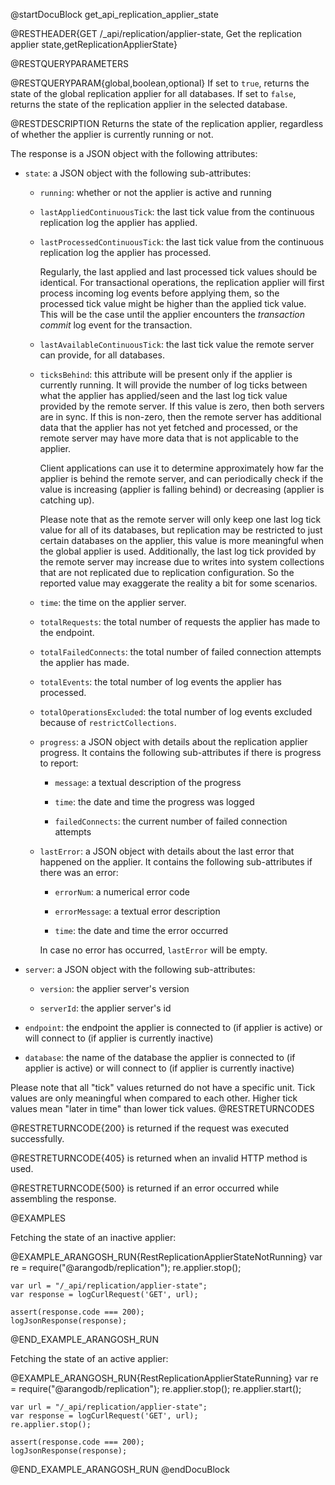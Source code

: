 
@startDocuBlock get_api_replication_applier_state

@RESTHEADER{GET /_api/replication/applier-state, Get the replication applier state,getReplicationApplierState}

@RESTQUERYPARAMETERS

@RESTQUERYPARAM{global,boolean,optional}
If set to `true`, returns the state of the global replication applier for all
databases. If set to `false`, returns the state of the replication applier in the
selected database.

@RESTDESCRIPTION
Returns the state of the replication applier, regardless of whether the
applier is currently running or not.

The response is a JSON object with the following attributes:

- `state`: a JSON object with the following sub-attributes:

  - `running`: whether or not the applier is active and running

  - `lastAppliedContinuousTick`: the last tick value from the continuous
    replication log the applier has applied.

  - `lastProcessedContinuousTick`: the last tick value from the continuous
    replication log the applier has processed.

    Regularly, the last applied and last processed tick values should be
    identical. For transactional operations, the replication applier will first
    process incoming log events before applying them, so the processed tick
    value might be higher than the applied tick value. This will be the case
    until the applier encounters the *transaction commit* log event for the
    transaction.

  - `lastAvailableContinuousTick`: the last tick value the remote server can
    provide, for all databases.

  - `ticksBehind`: this attribute will be present only if the applier is currently
    running. It will provide the number of log ticks between what the applier
    has applied/seen and the last log tick value provided by the remote server.
    If this value is zero, then both servers are in sync. If this is non-zero,
    then the remote server has additional data that the applier has not yet
    fetched and processed, or the remote server may have more data that is not
    applicable to the applier.

    Client applications can use it to determine approximately how far the applier
    is behind the remote server, and can periodically check if the value is
    increasing (applier is falling behind) or decreasing (applier is catching up).

    Please note that as the remote server will only keep one last log tick value
    for all of its databases, but replication may be restricted to just certain
    databases on the applier, this value is more meaningful when the global applier
    is used.
    Additionally, the last log tick provided by the remote server may increase
    due to writes into system collections that are not replicated due to replication
    configuration. So the reported value may exaggerate the reality a bit for
    some scenarios.

  - `time`: the time on the applier server.

  - `totalRequests`: the total number of requests the applier has made to the
    endpoint.

  - `totalFailedConnects`: the total number of failed connection attempts the
    applier has made.

  - `totalEvents`: the total number of log events the applier has processed.

  - `totalOperationsExcluded`: the total number of log events excluded because
    of `restrictCollections`.

  - `progress`: a JSON object with details about the replication applier progress.
    It contains the following sub-attributes if there is progress to report:

    - `message`: a textual description of the progress

    - `time`: the date and time the progress was logged

    - `failedConnects`: the current number of failed connection attempts

  - `lastError`: a JSON object with details about the last error that happened on
    the applier. It contains the following sub-attributes if there was an error:

    - `errorNum`: a numerical error code

    - `errorMessage`: a textual error description

    - `time`: the date and time the error occurred

    In case no error has occurred, `lastError` will be empty.

- `server`: a JSON object with the following sub-attributes:

  - `version`: the applier server's version

  - `serverId`: the applier server's id

- `endpoint`: the endpoint the applier is connected to (if applier is
  active) or will connect to (if applier is currently inactive)

- `database`: the name of the database the applier is connected to (if applier is
  active) or will connect to (if applier is currently inactive)

Please note that all "tick" values returned do not have a specific unit. Tick
values are only meaningful when compared to each other. Higher tick values mean
"later in time" than lower tick values.
@RESTRETURNCODES

@RESTRETURNCODE{200}
is returned if the request was executed successfully.

@RESTRETURNCODE{405}
is returned when an invalid HTTP method is used.

@RESTRETURNCODE{500}
is returned if an error occurred while assembling the response.

@EXAMPLES

Fetching the state of an inactive applier:

@EXAMPLE_ARANGOSH_RUN{RestReplicationApplierStateNotRunning}
    var re = require("@arangodb/replication");
    re.applier.stop();

    var url = "/_api/replication/applier-state";
    var response = logCurlRequest('GET', url);

    assert(response.code === 200);
    logJsonResponse(response);
@END_EXAMPLE_ARANGOSH_RUN

Fetching the state of an active applier:

@EXAMPLE_ARANGOSH_RUN{RestReplicationApplierStateRunning}
    var re = require("@arangodb/replication");
    re.applier.stop();
    re.applier.start();

    var url = "/_api/replication/applier-state";
    var response = logCurlRequest('GET', url);
    re.applier.stop();

    assert(response.code === 200);
    logJsonResponse(response);
@END_EXAMPLE_ARANGOSH_RUN
@endDocuBlock
